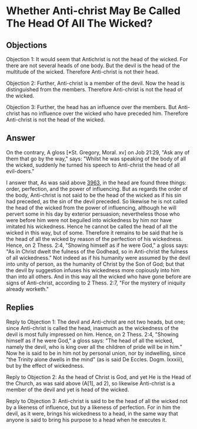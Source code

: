 # Whether Anti-christ May Be Called The Head Of All The Wicked?

## Objections

Objection 1: It would seem that Antichrist is not the head of the wicked. For there are not several heads of one body. But the devil is the head of the multitude of the wicked. Therefore Anti-christ is not their head.

Objection 2: Further, Anti-christ is a member of the devil. Now the head is distinguished from the members. Therefore Anti-christ is not the head of the wicked.

Objection 3: Further, the head has an influence over the members. But Anti-christ has no influence over the wicked who have preceded him. Therefore Anti-christ is not the head of the wicked.

## Answer

On the contrary, A gloss [*St. Gregory, Moral. xv] on Job 21:29, "Ask any of them that go by the way," says: "Whilst he was speaking of the body of all the wicked, suddenly he turned his speech to Anti-christ the head of all evil-doers."

I answer that, As was said above [3963](A[1]), in the head are found three things: order, perfection, and the power of influencing. But as regards the order of the body, Anti-christ is not said to be the head of the wicked as if his sin had preceded, as the sin of the devil preceded. So likewise he is not called the head of the wicked from the power of influencing, although he will pervert some in his day by exterior persuasion; nevertheless those who were before him were not beguiled into wickedness by him nor have imitated his wickedness. Hence he cannot be called the head of all the wicked in this way, but of some. Therefore it remains to be said that he is the head of all the wicked by reason of the perfection of his wickedness. Hence, on 2 Thess. 2:4, "Showing himself as if he were God," a gloss says: "As in Christ dwelt the fulness of the Godhead, so in Anti-christ the fulness of all wickedness." Not indeed as if his humanity were assumed by the devil into unity of person, as the humanity of Christ by the Son of God; but that the devil by suggestion infuses his wickedness more copiously into him than into all others. And in this way all the wicked who have gone before are signs of Anti-christ, according to 2 Thess. 2:7, "For the mystery of iniquity already worketh."

## Replies

Reply to Objection 1: The devil and Anti-christ are not two heads, but one; since Anti-christ is called the head, inasmuch as the wickedness of the devil is most fully impressed on him. Hence, on 2 Thess. 2:4, "Showing himself as if he were God," a gloss says: "The head of all the wicked, namely the devil, who is king over all the children of pride will be in him." Now he is said to be in him not by personal union, nor by indwelling, since "the Trinity alone dwells in the mind" (as is said De Eccles. Dogm. lxxxiii), but by the effect of wickedness.

Reply to Objection 2: As the head of Christ is God, and yet He is the Head of the Church, as was said above (A[1], ad 2), so likewise Anti-christ is a member of the devil and yet is head of the wicked.

Reply to Objection 3: Anti-christ is said to be the head of all the wicked not by a likeness of influence, but by a likeness of perfection. For in him the devil, as it were, brings his wickedness to a head, in the same way that anyone is said to bring his purpose to a head when he executes it.